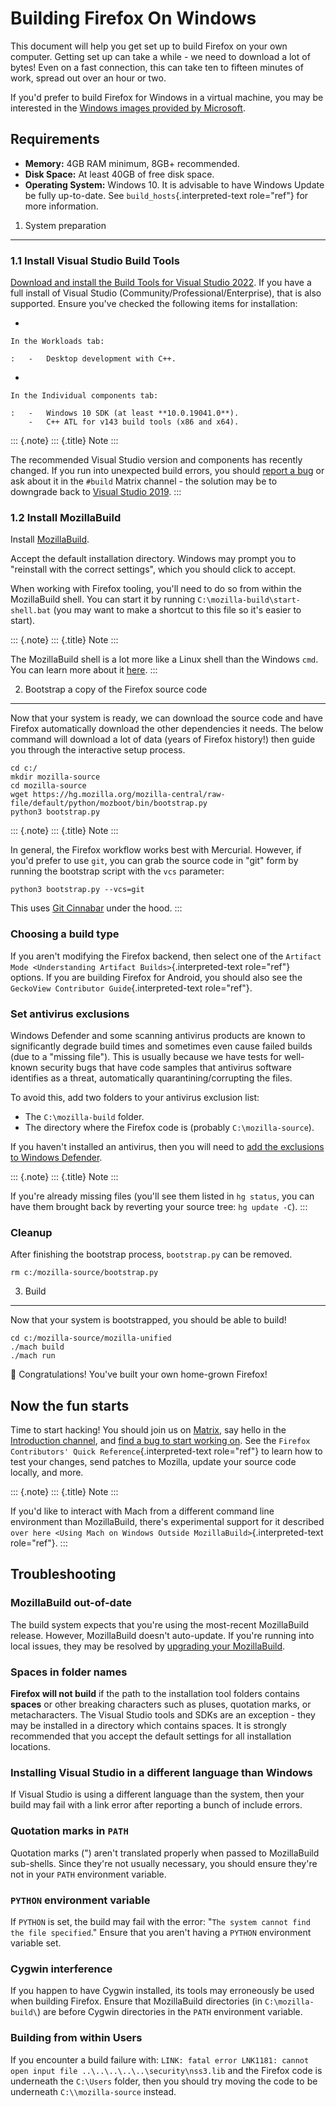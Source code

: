Building Firefox On Windows
===========================

This document will help you get set up to build Firefox on your own
computer. Getting set up can take a while - we need to download a lot of
bytes! Even on a fast connection, this can take ten to fifteen minutes
of work, spread out over an hour or two.

If you\'d prefer to build Firefox for Windows in a virtual machine, you
may be interested in the [Windows images provided by
Microsoft](https://developer.microsoft.com/en-us/windows/downloads/virtual-machines/).

Requirements
------------

-   **Memory:** 4GB RAM minimum, 8GB+ recommended.
-   **Disk Space:** At least 40GB of free disk space.
-   **Operating System:** Windows 10. It is advisable to have Windows
    Update be fully up-to-date. See `build_hosts`{.interpreted-text
    role="ref"} for more information.

1. System preparation
---------------------

### 1.1 Install Visual Studio Build Tools

[Download and install the Build Tools for Visual Studio
2022](https://visualstudio.microsoft.com/downloads/#build-tools-for-visual-studio-2022).
If you have a full install of Visual Studio
(Community/Professional/Enterprise), that is also supported. Ensure
you\'ve checked the following items for installation:

-   

    In the Workloads tab:

    :   -   Desktop development with C++.

-   

    In the Individual components tab:

    :   -   Windows 10 SDK (at least **10.0.19041.0**).
        -   C++ ATL for v143 build tools (x86 and x64).

::: {.note}
::: {.title}
Note
:::

The recommended Visual Studio version and components has recently
changed. If you run into unexpected build errors, you should [report a
bug](https://bugzilla.mozilla.org/enter_bug.cgi?product=Firefox%20Build%20System&component=General)
or ask about it in the `#build` Matrix channel - the solution may be to
downgrade back to [Visual Studio
2019](https://docs.microsoft.com/en-ca/visualstudio/releases/2019/release-notes).
:::

### 1.2 Install MozillaBuild

Install
[MozillaBuild](https://ftp.mozilla.org/pub/mozilla.org/mozilla/libraries/win32/MozillaBuildSetup-Latest.exe).

Accept the default installation directory. Windows may prompt you to
\"reinstall with the correct settings\", which you should click to
accept.

When working with Firefox tooling, you\'ll need to do so from within the
MozillaBuild shell. You can start it by running
`C:\mozilla-build\start-shell.bat` (you may want to make a shortcut to
this file so it\'s easier to start).

::: {.note}
::: {.title}
Note
:::

The MozillaBuild shell is a lot more like a Linux shell than the Windows
`cmd`. You can learn more about it
[here](https://wiki.mozilla.org/MozillaBuild).
:::

2. Bootstrap a copy of the Firefox source code
----------------------------------------------

Now that your system is ready, we can download the source code and have
Firefox automatically download the other dependencies it needs. The
below command will download a lot of data (years of Firefox history!)
then guide you through the interactive setup process.

``` {.shell}
cd c:/
mkdir mozilla-source
cd mozilla-source
wget https://hg.mozilla.org/mozilla-central/raw-file/default/python/mozboot/bin/bootstrap.py
python3 bootstrap.py
```

::: {.note}
::: {.title}
Note
:::

In general, the Firefox workflow works best with Mercurial. However, if
you\'d prefer to use `git`, you can grab the source code in \"git\" form
by running the bootstrap script with the `vcs` parameter:

``` {.shell}
python3 bootstrap.py --vcs=git
```

This uses [Git Cinnabar](https://github.com/glandium/git-cinnabar/)
under the hood.
:::

### Choosing a build type

If you aren\'t modifying the Firefox backend, then select one of the
`Artifact Mode <Understanding Artifact Builds>`{.interpreted-text
role="ref"} options. If you are building Firefox for Android, you should
also see the `GeckoView Contributor Guide`{.interpreted-text
role="ref"}.

### Set antivirus exclusions

Windows Defender and some scanning antivirus products are known to
significantly degrade build times and sometimes even cause failed builds
(due to a \"missing file\"). This is usually because we have tests for
well-known security bugs that have code samples that antivirus software
identifies as a threat, automatically quarantining/corrupting the files.

To avoid this, add two folders to your antivirus exclusion list:

-   The `C:\mozilla-build` folder.
-   The directory where the Firefox code is (probably
    `C:\mozilla-source`).

If you haven\'t installed an antivirus, then you will need to [add the
exclusions to Windows
Defender](https://support.microsoft.com/en-ca/help/4028485/windows-10-add-an-exclusion-to-windows-security).

::: {.note}
::: {.title}
Note
:::

If you\'re already missing files (you\'ll see them listed in
`hg status`, you can have them brought back by reverting your source
tree: `hg update -C`).
:::

### Cleanup

After finishing the bootstrap process, `bootstrap.py` can be removed.

``` {.shell}
rm c:/mozilla-source/bootstrap.py
```

3. Build
--------

Now that your system is bootstrapped, you should be able to build!

``` {.shell}
cd c:/mozilla-source/mozilla-unified
./mach build
./mach run
```

🎉 Congratulations! You\'ve built your own home-grown Firefox!

Now the fun starts
------------------

Time to start hacking! You should join us on
[Matrix](https://chat.mozilla.org/), say hello in the [Introduction
channel](https://chat.mozilla.org/#/room/#introduction:mozilla.org), and
[find a bug to start working on](https://codetribute.mozilla.org/). See
the `Firefox Contributors' Quick Reference`{.interpreted-text
role="ref"} to learn how to test your changes, send patches to Mozilla,
update your source code locally, and more.

::: {.note}
::: {.title}
Note
:::

If you\'d like to interact with Mach from a different command line
environment than MozillaBuild, there\'s experimental support for it
described
`over here <Using Mach on Windows Outside MozillaBuild>`{.interpreted-text
role="ref"}.
:::

Troubleshooting
---------------

### MozillaBuild out-of-date

The build system expects that you\'re using the most-recent MozillaBuild
release. However, MozillaBuild doesn\'t auto-update. If you\'re running
into local issues, they may be resolved by [upgrading your
MozillaBuild](https://wiki.mozilla.org/MozillaBuild).

### Spaces in folder names

**Firefox will not build** if the path to the installation tool folders
contains **spaces** or other breaking characters such as pluses,
quotation marks, or metacharacters. The Visual Studio tools and SDKs are
an exception - they may be installed in a directory which contains
spaces. It is strongly recommended that you accept the default settings
for all installation locations.

### Installing Visual Studio in a different language than Windows

If Visual Studio is using a different language than the system, then
your build may fail with a link error after reporting a bunch of include
errors.

### Quotation marks in `PATH`

Quotation marks (\") aren\'t translated properly when passed to
MozillaBuild sub-shells. Since they\'re not usually necessary, you
should ensure they\'re not in your `PATH` environment variable.

### `PYTHON` environment variable

If `PYTHON` is set, the build may fail with the error:
\"`The system cannot find the file specified`.\" Ensure that you aren\'t
having a `PYTHON` environment variable set.

### Cygwin interference

If you happen to have Cygwin installed, its tools may erroneously be
used when building Firefox. Ensure that MozillaBuild directories (in
`C:\mozilla-build\`) are before Cygwin directories in the `PATH`
environment variable.

### Building from within Users

If you encounter a build failure with:
`LINK: fatal error LNK1181: cannot open input file ..\..\..\..\..\security\nss3.lib`
and the Firefox code is underneath the `C:\Users` folder, then you
should try moving the code to be underneath `C:\\mozilla-source`
instead.

